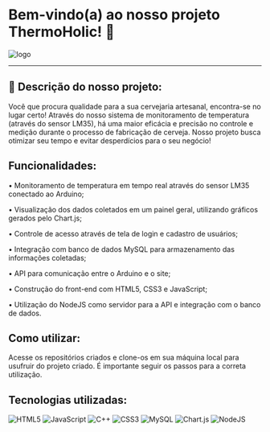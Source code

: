 # Bem-vindo(a) ao nosso projeto ThermoHolic! :beers:
![logo](https://user-images.githubusercontent.com/126488672/233242308-8763c5f6-e1a5-456d-9d14-86fd4281bda1.jpg)

__________________________________________________________________________________________________________________________________________________________________
## :beer: Descrição do nosso projeto:

Você que procura qualidade para a sua cervejaria artesanal, encontra-se no lugar certo!
Através do nosso sistema de monitoramento de temperatura (através do sensor LM35), há uma maior eficácia e precisão no controle e medição durante o processo de fabricação de cerveja.
Nosso projeto busca otimizar seu tempo e evitar desperdícios para o seu negócio!

## Funcionalidades:
• Monitoramento de temperatura em tempo real através do sensor LM35 conectado ao Arduino;

• Visualização dos dados coletados em um painel geral, utilizando gráficos gerados pelo Chart.js;

• Controle de acesso através de tela de login e cadastro de usuários;

• Integração com banco de dados MySQL para armazenamento das informações coletadas;

• API para comunicação entre o Arduino e o site;

• Construção do front-end com HTML5, CSS3 e JavaScript;

• Utilização do NodeJS como servidor para a API e integração com o banco de dados.

## Como utilizar:
Acesse os repositórios criados e clone-os em sua máquina local para usufruir do projeto criado. É importante seguir os passos para a correta utilização.

## Tecnologias utilizadas:
![HTML5](https://img.shields.io/badge/html5-%23E34F26.svg?style=for-the-badge&logo=html5&logoColor=white)
![JavaScript](https://img.shields.io/badge/javascript-%23323330.svg?style=for-the-badge&logo=javascript&logoColor=%23F7DF1E)
![C++](https://img.shields.io/badge/c++-%2300599C.svg?style=for-the-badge&logo=c%2B%2B&logoColor=white)
![CSS3](https://img.shields.io/badge/css3-%231572B6.svg?style=for-the-badge&logo=css3&logoColor=white)
![MySQL](https://img.shields.io/badge/mysql-%2300f.svg?style=for-the-badge&logo=mysql&logoColor=white)
![Chart.js](https://img.shields.io/badge/chart.js-F5788D.svg?style=for-the-badge&logo=chart.js&logoColor=white)
![NodeJS](https://img.shields.io/badge/node.js-6DA55F?style=for-the-badge&logo=node.js&logoColor=white)
